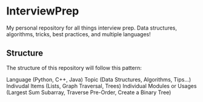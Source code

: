# InterviewPrep
My personal repository for all things interview prep. Data structures, algorithms, tricks, best practices, and multiple languages!

## Structure
The structure of this repository will follow this pattern:

Language (Python, C++, Java)
    Topic (Data Structures, Algorithms, Tips...)
        Indivudal Items (Lists, Graph Traversal, Trees)
            Individual Modules or Usages (Largest Sum Subarray, Traverse Pre-Order, Create a Binary Tree)

